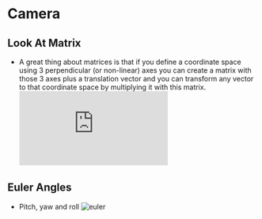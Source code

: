 # Camera
## Look At Matrix
* A great thing about matrices is that if you define a coordinate space using 3 perpendicular (or non-linear) axes you can create a matrix with those 3 axes plus a translation vector and you can transform any vector to that coordinate space by multiplying it with this matrix.
	![equation](http://latex.codecogs.com/svg.latex?LookAt%20%3D%20%5Cbegin%7Bbmatrix%7D%20R_x%20%26%20R_y%20%26%20R_z%20%26%200%20%5C%5C%20U_x%20%26%20U_y%20%26%20U_z%20%26%200%20%5C%5C%20D_x%20%26%20D_y%20%26%20D_z%20%26%200%20%5C%5C%200%20%26%200%20%26%200%20%20%26%201%20%5Cend%7Bbmatrix%7D%20%2A%20%5Cbegin%7Bbmatrix%7D%201%20%26%200%20%26%200%20%26%20-P_x%20%5C%5C%200%20%26%201%20%26%200%20%26%20-P_y%20%5C%5C%200%20%26%200%20%26%201%20%26%20-P_z%20%5C%5C%200%20%26%200%20%26%200%20%20%26%201%20%5Cend%7Bbmatrix%7D)

## Euler Angles
* Pitch, yaw and roll
	![euler](http://www.learnopengl.com/img/getting-started/camera_pitch_yaw_roll.png)
	
